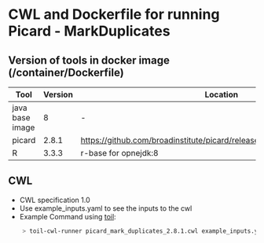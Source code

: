 # CWL and Dockerfile for running Picard - MarkDuplicates

## Version of tools in docker image (/container/Dockerfile)

| Tool	| Version	| Location	|
|---	|---	|---	|
| java base image  	| 8 	|   -	|
| picard  	| 2.8.1  	|  https://github.com/broadinstitute/picard/releases/download/2.8.1/picard.jar	|
| R 	| 3.3.3	|  r-base for opnejdk:8	|


## CWL

- CWL specification 1.0
- Use example_inputs.yaml to see the inputs to the cwl
- Example Command using [toil](https://toil.readthedocs.io):

```bash
    > toil-cwl-runner picard_mark_duplicates_2.8.1.cwl example_inputs.yaml
```